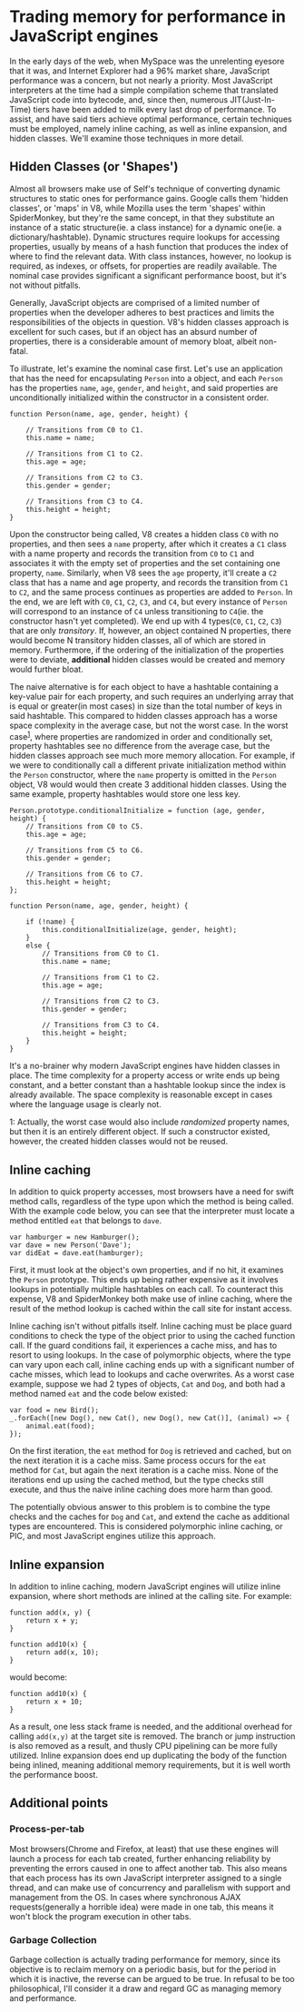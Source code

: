 # Trading memory for performance in JavaScript engines


In the early days of the web, when MySpace was the unrelenting eyesore that it was, and Internet Explorer had a 96% market share, JavaScript performance was a concern, but not nearly a priority. Most JavaScript interpreters at the time had a simple compilation scheme that translated JavaScript code into bytecode, and, since then, numerous JIT(Just-In-Time) tiers have been added to milk every last drop of performance. To assist, and have said tiers achieve optimal performance, certain techniques must be employed, namely inline caching, as well as inline expansion, and hidden classes. We'll examine those techniques in more detail.

## Hidden Classes (or 'Shapes')

Almost all browsers make use of Self's technique of converting dynamic structures to static ones for performance gains. Google calls them 'hidden classes', or 'maps' in V8, while Mozilla uses the term 'shapes' within SpiderMonkey, but they're the same concept, in that they substitute an instance of a static structure(ie. a class instance) for a dynamic one(ie. a dictionary/hashtable). Dynamic structures require lookups for accessing properties, usually by means of a hash function that produces the index of where to find the relevant data. With class instances, however, no lookup is required, as indexes, or offsets, for properties are readily available. The nominal case provides significant a significant performance boost, but it's not without pitfalls.

Generally, JavaScript objects are comprised of a limited number of properties when the developer adheres to best practices and limits the responsibilities of the objects in question. V8's hidden classes approach is excellent for such cases, but if an object has an absurd number of properties, there is a considerable amount of memory bloat, albeit non-fatal.

To illustrate, let's examine the nominal case first. Let's use an application that has the need for encapsulating `Person` into a object, and each `Person` has the properties `name`, `age`, `gender`, and `height`, and said properties are unconditionally initialized within the constructor in a consistent order.

```
function Person(name, age, gender, height) {

	// Transitions from C0 to C1.
	this.name = name;

	// Transitions from C1 to C2.
	this.age = age;

	// Transitions from C2 to C3.
	this.gender = gender;

	// Transitions from C3 to C4.
	this.height = height;
}
```

Upon the constructor being called, V8 creates a hidden class `C0` with no properties, and then sees a `name` property, after which it creates a `C1` class with a name property and records the transition from `C0` to `C1` and associates it with the empty set of properties and the set containing one property, `name`. Similarly, when V8 sees the `age` property, it'll create a `C2` class that has a name and age property, and records the transition from `C1` to `C2`, and the same process continues as properties are added to `Person`. In the end, we are left with `C0`, `C1`, `C2`, `C3`, and `C4`, but every instance of `Person` will correspond to an instance of `C4` unless transitioning to `C4`(ie. the constructor hasn't yet completed). We end up with 4 types(`C0`, `C1`, `C2`, `C3`) that are only *transitory*. If, however, an object contained N properties, there would become N transitory hidden classes, all of which are stored in memory. Furthermore, if the ordering of the initialization of the properties were to deviate, **additional** hidden classes would be created and memory would further bloat.

The naive alternative is for each object to have a hashtable containing a key-value pair for each property, and such requires an underlying array that is equal or greater(in most cases) in size than the total number of keys in said hashtable. This compared to hidden classes approach has a worse space complexity in the average case, but not the worst case. In the worst case<sup>[1](#worstcase)</sup>, where properties are randomized in order and conditionally set, property hashtables see no difference from the average case, but the hidden classes approach see much more memory allocation. For example, if we were to conditionally call a different private initialization method within the `Person` constructor, where the `name` property is omitted in the `Person` object, V8 would would then create 3 additional hidden classes. Using the same example, property hashtables would store one less key.

```
Person.prototype.conditionalInitialize = function (age, gender, height) {
	// Transitions from C0 to C5.
	this.age = age;

	// Transitions from C5 to C6.
	this.gender = gender;

	// Transitions from C6 to C7.
	this.height = height;
};

function Person(name, age, gender, height) {

	if (!name) {
		this.conditionalInitialize(age, gender, height);
	}
	else {
		// Transitions from C0 to C1.
		this.name = name;

		// Transitions from C1 to C2.
		this.age = age;

		// Transitions from C2 to C3.
		this.gender = gender;

		// Transitions from C3 to C4.
		this.height = height;
	}
}

```

It's a no-brainer why modern JavaScript engines have hidden classes in place. The time complexity for a property access or write ends up being constant, and a better constant than a hashtable lookup since the index is already available. The space complexity is reasonable except in cases where the language usage is clearly not.




<a name="worstcase">1</a>: Actually, the worst case would also include *randomized* property names, but then it is an entirely different object. If such a constructor existed, however, the created hidden classes would not be reused.

## Inline caching

In addition to quick property accesses, most browsers have a need for swift method calls, regardless of the type upon which the method is being called. With the example code below, you can see that the interpreter must locate a method entitled `eat` that belongs to `dave`.

```
var hamburger = new Hamburger();
var dave = new Person('Dave');
var didEat = dave.eat(hamburger);
```
First, it must look at the object's own properties, and if no hit, it examines the `Person` prototype. This ends up being rather expensive as it involves  lookups in potentially multiple hashtables on each call. To counteract this expense, V8 and SpiderMonkey both make use of inline caching, where the result of the method lookup is cached within the call site for instant access.

Inline caching isn't without pitfalls itself. Inline caching must be place guard conditions to check the type of the object prior to using the cached function call. If the guard conditions fail, it experiences a cache miss, and has to resort to using lookups. In the case of polymorphic objects, where the type can vary upon each call, inline caching ends up with a significant number of cache misses, which lead to lookups and cache overwrites. As a worst case example, suppose we had 2 types of objects, `Cat` and `Dog`, and both had a method named `eat` and the code below existed:

```
var food = new Bird();
_.forEach([new Dog(), new Cat(), new Dog(), new Cat()], (animal) => {
	animal.eat(food);
});
```

On the first iteration, the `eat` method for `Dog` is retrieved and cached, but on the next iteration it is a cache miss. Same process occurs for the `eat` method for `Cat`, but again the next iteration is a cache miss. None of the iterations end up using the cached method, but the type checks still execute, and thus the naive inline caching does more harm than good.

The potentially obvious answer to this problem is to combine the type checks and the caches for `Dog` and `Cat`, and extend the cache as additional types are encountered. This is considered polymorphic inline caching, or PIC, and most JavaScript engines utilize this approach.


## Inline expansion

In addition to inline caching, modern JavaScript engines will utilize inline expansion, where short methods are inlined at the calling site. For example:

```
function add(x, y) {
	return x + y;
}

function add10(x) {
	return add(x, 10);
}
```

would become:

```
function add10(x) {
	return x + 10;
}
```

As a result, one less stack frame is needed, and the additional overhead for calling `add(x,y)` at the target site is removed. The branch or jump instruction is also removed as a result, and thusly CPU pipelining can be more fully utilized. Inline expansion does end up duplicating the body of the function being inlined, meaning additional memory requirements, but it is well worth the performance boost.

## Additional points

### Process-per-tab

Most browsers(Chrome and Firefox, at least) that use these engines will launch a process for each tab created, further enhancing reliability by preventing the errors caused in one to affect another tab. This also means that each process has its own JavaScript interpreter assigned to a single thread, and can make use of concurrency and parallelism with support and management from the OS. In cases where synchronous AJAX requests(generally a horrible idea) were made in one tab, this means it won't block the program execution in other tabs.

### Garbage Collection

Garbage collection is actually trading performance for memory, since its objective is to reclaim memory on a periodic basis, but for the period in which it is inactive, the reverse can be argued to be true. In refusal to be too philosophical, I'll consider it a draw and regard GC as managing memory and performance.
